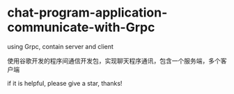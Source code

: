# chat-program-application-communicate-with-Grpc
using Grpc, contain server and client

使用谷歌开发的程序间通信开发包，实现聊天程序通讯，包含一个服务端，多个客户端

if it is helpful, please give a star, thanks!
